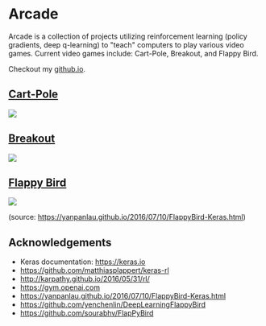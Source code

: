 # Arcade

Arcade is a collection of projects utilizing reinforcement learning (policy gradients, deep q-learning) to "teach" computers to play various video games. Current video games include: Cart-Pole, Breakout, and Flappy Bird.

Checkout my [github.io](https://mgallow.github.io/Arcade/).

## [Cart-Pole](https://github.com/MGallow/Arcade/tree/master/CartPole)

![](https://github.com/MGallow/Arcade/blob/master/CartPole/cartpole500000.gif)

## [Breakout](https://github.com/MGallow/Arcade/tree/master/Breakout)

![](https://github.com/MGallow/Arcade/blob/master/Breakout/Breakout1000000.gif)

## [Flappy Bird](https://github.com/MGallow/Arcade/tree/master/FlappyBird)

![](https://github.com/MGallow/Arcade/blob/master/FlappyBird/flappy.gif)

(source: <https://yanpanlau.github.io/2016/07/10/FlappyBird-Keras.html>)

## Acknowledgements

- Keras documentation: <https://keras.io>
- <https://github.com/matthiasplappert/keras-rl>
- <http://karpathy.github.io/2016/05/31/rl/>
- <https://gym.openai.com>
- <https://yanpanlau.github.io/2016/07/10/FlappyBird-Keras.html>
- <https://github.com/yenchenlin/DeepLearningFlappyBird>
- <https://github.com/sourabhv/FlapPyBird>
